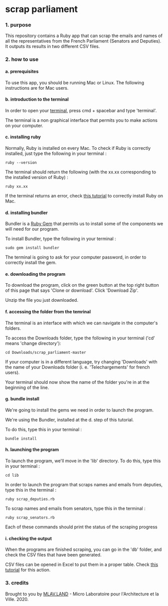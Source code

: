 # scrap parliament

### 1. purpose
This repository contains a Ruby app that can scrap the emails and names of all the representatives from the French Parliament (Senators and Deputies). It outputs its results in two different CSV files.

### 2. how to use

#### a. prerequisites
To use this app, you should be running Mac or Linux. The following instructions are for Mac users.

#### b. introduction to the terminal
In order to open your [terminal](https://en.wikipedia.org/wiki/Terminal_(macOS)), press cmd + spacebar and type 'terminal'.

The terminal is a non graphical interface that permits you to make actions on your computer.

#### c. installing ruby

Normally, Ruby is installed on every Mac. To check if Ruby is correctly installed, just type the following in your terminal :
```
ruby --version
```
The terminal should return the following (with the xx.xx corresponding to the installed version of Ruby) : 
```
ruby xx.xx
```

If the terminal returns an error, check [this tutorial](https://www.dummies.com/programming/ruby/how-to-install-and-run-ruby-on-mac-os-x/) to correctly install Ruby on Mac.

#### d. installing bundler

Bundler is a [Ruby Gem](https://en.wikipedia.org/wiki/Ruby_(programming_language)#Repositories_and_libraries) that permits us to install some of the components we will need for our program.

To install Bundler, type the following in your terminal :
```
sudo gem install bundler
```
The terminal is going to ask for your computer password, in order to correctly install the gem.

#### e. downloading the program

To download the program, click on the green button at the top right button of this page that says 'Clone or download'. Click 'Download Zip'.

Unzip the file you just downloaded.

#### f. accessing the folder from the temrinal

The terminal is an interface with which we can navigate in the computer's folders.

To access the Downloads folder, type the following in your terminal ('cd' means 'change directory'):
```
cd Downloads/scrap_parliament-master
```
If your computer is in a different language, try changing 'Downloads' with the name of your Downloads folder (i. e. 'Telechargements' for french users).

Your terminal should now show the name of the folder you're in at the beginning of the line.

#### g. bundle install

We're going to install the gems we need in order to launch the program.

We're using the Bundler, installed at the d. step of this tutorial.

To do this, type this in your terminal :
```
bundle install
```

#### h. launching the program

To launch the program, we'll move in the 'lib' directory. To do this, type this in your terminal :
```
cd lib
```

In order to launch the program that scraps names and emails from deputies, type this in the terminal :
```
ruby scrap_deputies.rb
```
To scrap names and emails from senators, type this in the terminal :
```
ruby scrap_senators.rb
```

Each of these commands should print the status of the scraping progress

#### i. checking the output

When the programs are finished scraping, you can go in the 'db' folder, and check the CSV files that have been generated.

CSV files can be opened in Excel to put them in a proper table. Check [this tutorial](https://support.office.com/en-us/article/Import-or-export-text-txt-or-csv-files-5250ac4c-663c-47ce-937b-339e391393ba) for this action.

### 3. credits

Brought to you by [MLAV.LAND](http://mlav.land) - Micro Laboratoire pour l'Architecture et la Ville. 2020.

